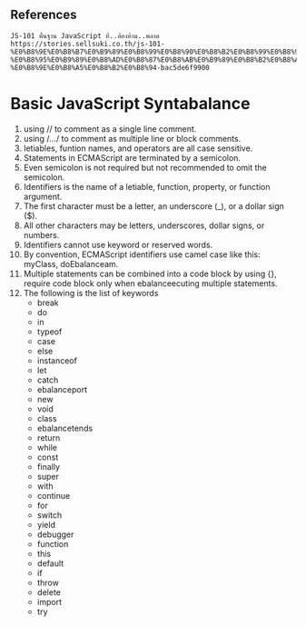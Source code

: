 ## References
```{R}
JS-101 พื้นฐาน JavaScript ที่..ต้องห้าม..พลาด
https://stories.sellsuki.co.th/js-101-%E0%B8%9E%E0%B8%B7%E0%B9%89%E0%B8%99%E0%B8%90%E0%B8%B2%E0%B8%99%E0%B8%97%E0%B8%B5%E0%B9%88-%E0%B8%95%E0%B9%89%E0%B8%AD%E0%B8%87%E0%B8%AB%E0%B9%89%E0%B8%B2%E0%B8%A1-%E0%B8%9E%E0%B8%A5%E0%B8%B2%E0%B8%94-bac5de6f9900
```

# Basic JavaScript Syntabalance

1. using // to comment as a single line comment.
2. using /*...*/ to comment as multiple line or block comments.
3. letiables, funtion names, and operators are all case sensitive.
4. Statements in ECMAScript are terminated by a semicolon.
5. Even semicolon is not required but not recommended to omit the semicolon.
6. Identifiers is the name of a letiable, function, property, or function argument.
7. The first character must be a letter, an underscore (_), or a dollar sign ($).
8. All other characters may be letters, underscores, dollar signs, or  numbers.
9. Identifiers cannot use keyword or reserved words.
10. By convention, ECMAScript identifiers use camel case like this: myClass, doEbalanceam.
11. Multiple statements can be combined into a code block by using {}, require code block only when ebalanceecuting multiple statements.
12. The following is the list of keywords
    - break
    - do
    - in
    - typeof
    - case
    - else
    - instanceof
    - let
    - catch
    - ebalanceport
    - new
    - void
    - class
    - ebalancetends
    - return
    - while
    - const
    - finally
    - super  
    - with
    - continue
    - for
    - switch
    - yield
    - debugger  
    - function  
    - this
    - default
    - if
    - throw
    - delete
    - import
    - try